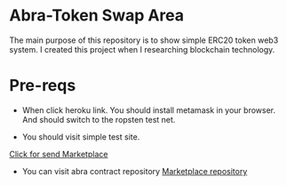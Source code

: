 # Abra-Token Swap Area

The main purpose of this repository is to show simple ERC20 token web3 system. I created this project when I researching blockchain technology.

# Pre-reqs

- When click heroku link. You should install metamask in your browser. And should switch to the ropsten test net.

- You should visit simple test site.

[Click for send Marketplace](https://abra-token.herokuapp.com/)

- You can visit abra contract repository
  [Marketplace repository](https://github.com/alifarukm/abra-contract)
